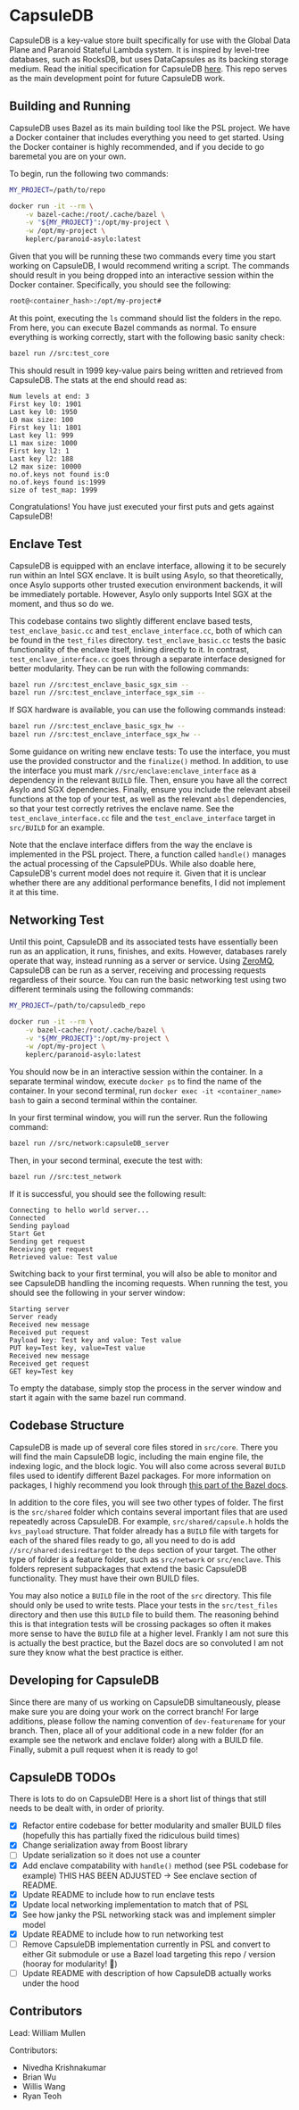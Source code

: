 # CapsuleDB

CapsuleDB is a key-value store built specifically for use with the Global Data Plane and Paranoid Stateful Lambda system.  It is inspired by level-tree databases, such as RocksDB, but uses DataCapsules as its backing storage medium.  Read the initial specification for CapsuleDB [here](https://people.eecs.berkeley.edu/~kubitron/courses/cs262a-F21/projects/reports/project18_report_ver3.pdf).  This repo serves as the main development point for future CapsuleDB work.  

## Building and Running

CapsuleDB uses Bazel as its main building tool like the PSL project.  We have a Docker container that includes everything you need to get started.  Using the Docker container is highly recommended, and if you decide to go baremetal you are on your own.

To begin, run the following two commands:

```bash
MY_PROJECT=/path/to/repo

docker run -it --rm \
    -v bazel-cache:/root/.cache/bazel \
    -v "${MY_PROJECT}":/opt/my-project \
    -w /opt/my-project \
    keplerc/paranoid-asylo:latest 
```

Given that you will be running these two commands every time you start working on CapsuleDB, I would recommend writing a script.  The commands should result in you being dropped into an interactive session within the Docker container.  Specifically, you should see the following:

```bash
root@<container_hash>:/opt/my-project#
```

At this point, executing the `ls` command should list the folders in the repo.  From here, you can execute Bazel commands as normal.  To ensure everything is working correctly, start with the following basic sanity check:

```bash
bazel run //src:test_core
```

This should result in 1999 key-value pairs being written and retrieved from CapsuleDB.  The stats at the end should read as:

```text
Num levels at end: 3
First key l0: 1901
Last key l0: 1950
L0 max size: 100
First key l1: 1801
Last key l1: 999
L1 max size: 1000
First key l2: 1
Last key l2: 188
L2 max size: 10000
no.of.keys not found is:0
no.of.keys found is:1999
size of test_map: 1999
```

Congratulations!  You have just executed your first puts and gets against CapsuleDB!

## Enclave Test

CapsuleDB is equipped with an enclave interface, allowing it to be securely run within an Intel SGX enclave.  It is built using Asylo, so that theoretically, once Asylo supports other trusted execution environment backends, it will be immediately portable.  However, Asylo only supports Intel SGX at the moment, and thus so do we.  

This codebase contains two slightly different enclave based tests, `test_enclave_basic.cc` and `test_enclave_interface.cc`, both of which can be found in the `test_files` directory.  `test_enclave_basic.cc` tests the basic functionality of the enclave itself, linking directly to it.  In contrast, `test_enclave_interface.cc` goes through a separate interface designed for better modularity.  They can be run with the following commands:

```bash
bazel run //src:test_enclave_basic_sgx_sim --
bazel run //src:test_enclave_interface_sgx_sim --
```

If SGX hardware is available, you can use the following commands instead:

```bash
bazel run //src:test_enclave_basic_sgx_hw --
bazel run //src:test_enclave_interface_sgx_hw --
```

Some guidance on writing new enclave tests:  To use the interface, you must use the provided constructor and the `finalize()` method.  In addition, to use the interface you must mark `//src/enclave:enclave_interface` as a dependency in the relevant `BUILD` file.  Then, ensure you have all the correct Asylo and SGX dependencies.  Finally, ensure you include the relevant abseil functions at the top of your test, as well as the relevant `absl` dependencies, so that your test correctly retrives the enclave name.  See the `test_enclave_interface.cc` file and the `test_enclave_interface` target in `src/BUILD` for an example.  

Note that the enclave interface differs from the way the enclave is implemented in the PSL project.  There, a function called `handle()` manages the actual processing of the CapsulePDUs.  While also doable here, CapsuleDB's current model does not require it.  Given that it is unclear whether there are any additional performance benefits, I did not implement it at this time.  

## Networking Test

Until this point, CapsuleDB and its associated tests have essentially been run as an application, it runs, finishes, and exits.  However, databases rarely operate that way, instead running as a server or service.  Using [ZeroMQ](https://zeromq.org/), CapsuleDB can be run as a server, receiving and processing requests regardless of their source.  You can run the basic networking test using two different terminals using the following commands:

```bash
MY_PROJECT=/path/to/capsuledb_repo

docker run -it --rm \
    -v bazel-cache:/root/.cache/bazel \
    -v "${MY_PROJECT}":/opt/my-project \
    -w /opt/my-project \
    keplerc/paranoid-asylo:latest 
```

You should now be in an interactive session within the container.  In a separate terminal window, execute `docker ps` to find the name of the container.  In your second terminal, run `docker exec -it <container_name> bash` to gain a second terminal within the container.

In your first terminal window, you will run the server.  Run the following command:

```bash
bazel run //src/network:capsuleDB_server
```

Then, in your second terminal, execute the test with:

```bash
bazel run //src:test_network
```

If it is successful, you should see the following result:

```text
Connecting to hello world server...
Connected
Sending payload
Start Get
Sending get request
Receiving get request
Retrieved value: Test value
```

Switching back to your first terminal, you will also be able to monitor and see CapsuleDB handling the incoming requests.  When running the test, you should see the following in your server window:

```text
Starting server
Server ready
Received new message
Received put request
Payload key: Test key and value: Test value
PUT key=Test key, value=Test value
Received new message
Received get request
GET key=Test key
```

To empty the database, simply stop the process in the server window and start it again with the same bazel run command.  

## Codebase Structure

CapsuleDB is made up of several core files stored in `src/core`.  There you will find the main CapsuleDB logic, including the main engine file, the indexing logic, and the block logic.  You will also come across several `BUILD` files used to identify different Bazel packages.  For more information on packages, I highly recommend you look through [this part of the Bazel docs](https://docs.bazel.build/versions/main/tutorial/cpp.html).

In addition to the core files, you will see two other types of folder.  The first is the `src/shared` folder which contains several important files that are used repeatedly across CapsuleDB.  For example, `src/shared/capsule.h` holds the `kvs_payload` structure.  That folder already has a `BUILD` file with targets for each of the shared files ready to go, all you need to do is add `//src/shared:desiredtarget` to the `deps` section of your target.  The other type of folder is a feature folder, such as `src/network` or `src/enclave`.  This folders represent subpackages that extend the basic CapsuleDB functionality.  They must have their own BUILD files.  

You may also notice a `BUILD` file in the root of the `src` directory.  This file should only be used to write tests.  Place your tests in the `src/test_files` directory and then use this `BUILD` file to build them.  The reasoning behind this is that integration tests will be crossing packages so often it makes more sense to have the `BUILD` file at a higher level.  Frankly I am not sure this is actually the best practice, but the Bazel docs are so convoluted I am not sure they know what the best practice is either.  

## Developing for CapsuleDB

Since there are many of us working on CapsuleDB simultaneously, please make sure you are doing your work on the correct branch!  For large additions, please follow the naming convention of `dev-featurename` for your branch.  Then, place all of your additional code in a new folder (for an example see the network and enclave folder) along with a BUILD file.  Finally, submit a pull request when it is ready to go!

## CapsuleDB TODOs

There is lots to do on CapsuleDB!  Here is a short list of things that still needs to be dealt with, in order of priority.

- [x] Refactor entire codebase for better modularity and smaller BUILD files (hopefully this has partially fixed the ridiculous build times)
- [x] Change serialization away from Boost library
- [ ] Update serialization so it does not use a counter
- [x] Add enclave compatability with `handle()` method (see PSL codebase for example)
THIS HAS BEEN ADJUSTED -> See enclave section of README.
- [x] Update README to include how to run enclave tests
- [x] Update local networking implementation to match that of PSL
- [x] See how janky the PSL networking stack was and implement simpler model
- [x] Update README to include how to run networking test
- [ ] Remove CapsuleDB implementation currently in PSL and convert to either Git submodule or use a Bazel load targeting this repo / version (hooray for modularity! :tada:)
- [ ] Update README with description of how CapsuleDB actually works under the hood

## Contributors

Lead: William Mullen

Contributors:
- Nivedha Krishnakumar
- Brian Wu
- Willis Wang
- Ryan Teoh
